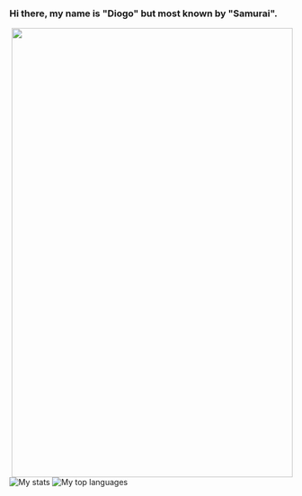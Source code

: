 ### Hi there, my name is "Diogo" but most known by "Samurai".

<img align="right" width="500" height="800" src="https://github-readme-stats.vercel.app/api?username=999Samurai&show_icons=true&theme=dark&count_private=true">

![My stats]()   ![My top languages](https://github-readme-stats.vercel.app/api/top-langs/?username=999Samurai&theme=dark&langs_count=5&layout=compact)

